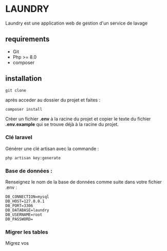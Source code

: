 # LAUNDRY

<p>Laundry est une application web de gestion d'un service de lavage</p>

## requirements

* Git
* Php >= 8.0
* composer
  
## installation

```
git clone 

```
après acceder au dossier du projet et faites :

```
composer install
```




Créer un fichier <strong>.env</strong> à la racine du projet et copier le texte du fichier <strong>.env.example</strong> qui se trouve déjà à la racine du projet. </br>

### Clé laravel
Générer une clé artisan avec la commande :

```
php artisan key:generate

```

### Base de données :

Renseignez le nom de la base de données comme suite dans votre fichier .env :

```
DB_CONNECTION=mysql
DB_HOST=127.0.0.1
DB_PORT=3306
DB_DATABASE=laundry
DB_USERNAME=root
DB_PASSWORD=

```
### Migrer les tables

Migrez vos 
